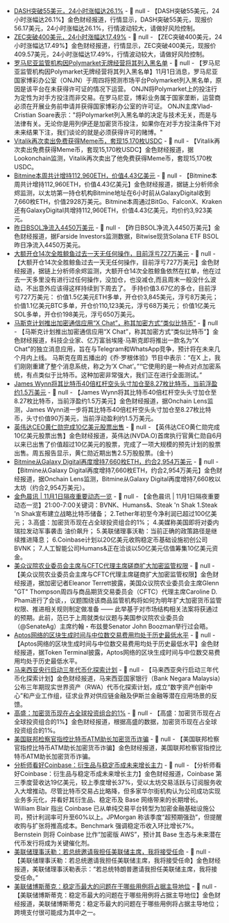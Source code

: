 - [DASH突破55美元，24小时涨幅达26.1%](https://www.coingecko.com/zh/%E6%95%B0%E5%AD%97%E8%B4%A7%E5%B8%81/%E8%BE%BE%E4%B8%96%E5%B8%81) - 📰 null - 【DASH突破55美元，24小时涨幅达26.1%】金色财经报道，行情显示，DASH突破55美元，现报价56.17美元，24小时涨幅达26.1%，行情波动较大，请做好风险控制。
- [ZEC突破400美元，24小时涨幅达17.49%](https://www.coingecko.com/zh/%E6%95%B0%E5%AD%97%E8%B4%A7%E5%B8%81/%E5%A4%A7%E9%9B%B6%E5%B8%81) - 📰 null - 【ZEC突破400美元，24小时涨幅达17.49%】金色财经报道，行情显示，ZEC突破400美元，现报价409.57美元，24小时涨幅达17.49%，行情波动较大，请做好风险控制。
- [罗马尼亚监管机构因Polymarket无牌经营将其列入黑名单](https://www.dlnews.com/articles/regulation/polymarket-banned-romania-for-operating-without-a-licence/) - 📰 null - 【罗马尼亚监管机构因Polymarket无牌经营将其列入黑名单】11月1日消息，罗马尼亚国家博彩办公室（ONJN）于周四将预测市场平台Polymarket列入黑名单，原因是该平台在未获得许可证的情况下运营。 
ONJN将Polymarket上的投注行为定性为对手方投注而非交易。在罗马尼亚，博彩业务属于国家垄断，运营商必须在开展业务前申请并获得国家博彩办公室的许可证。 
ONJN主席Vlad-Cristian Soare表示："将Polymarket列入黑名单的决定与技术无关，而是与法律有关。无论你是用列伊还是加密货币投注，如果你在对手方投注条件下对未来结果下注，我们谈论的就是必须获得许可的赌博。"
- [Vitalik再次卖出免费获得Meme币，套现15,170枚USDC](https://x.com/lookonchain/status/1984420178097291387) - 📰 null - 【Vitalik再次卖出免费获得Meme币，套现15,170枚USDC】金色财经报道，据Lookonchain监测，Vitalik再次卖出了他免费获得Meme币，套现15,170枚USDC。
- [Bitmine本周共计增持112,960ETH，价值4.43亿美元](https://x.com/EmberCN/status/1984417730376974426) - 📰 null - 【Bitmine本周共计增持112,960ETH，价值4.43亿美元】金色财经报道，据链上分析师余烬监测，以太坊第一持仓机构Bitmine地址在6小时前从GalaxyDigital收到7,660枚ETH，价值2928万美元。Bitmine本周通过BitGo、FalconX、Kraken还有GalaxyDigital共增持112,960ETH，价值4.43亿美元，均价约3,923美元。
- [昨日BSOL净流入4450万美元](https://farside.co.uk/sol/) - 📰 null - 【昨日BSOL净流入4450万美元】金色财经报道，据Farside Investors监测数据，Bitwise现货Solana ETF BSOL昨日净流入4450万美元。
- [大额开仓14次全胜鲸鱼过去一天无任何操作，目前浮亏727万美元](https://x.com/EmberCN/status/1984413284859330805) - 📰 null - 【大额开仓14次全胜鲸鱼过去一天无任何操作，目前浮亏727万美元】金色财经报道，据链上分析师余烬监测，大额开仓14次全胜鲸鱼依然在扛单，他在过去一天多里没有进行过任何操作，没加仓，也没减仓,而且周末一般没什么波动，不出意外应该得这样持续到下周去了。 
手持价值3.67亿的多仓，目前浮亏727万美元： 
价值1.5亿美元ETH多单，开仓价3,845美元，浮亏8万美元； 
价值1.1亿美元BTC多单，开仓价110,123美元，浮亏68万美元； 
价值1亿美元SOL多单，开仓价198美元，浮亏650万美元。
- [马斯克计划推出加密通信应用“X Chat”，称其加密方式“类似比特币”](https://cointelegraph.com/news/elon-musk-launch-whatsapp-competitor-with-p2p-encryption-similar-bitcoin) - 📰 null - 【马斯克计划推出加密通信应用“X Chat”，称其加密方式“类似比特币”】金色财经报道，科技企业家、亿万富翁埃隆·马斯克即将推出一款名为“X Chat”的独立消息应用，旨在与Telegram和WhatsApp竞争，预计将在未来几个月内上线。 
马斯克在周五播出的《乔·罗根体验》节目中表示：“在X 上，我们刚刚重建了整个消息系统，称之为‘X Chat’。”“它使用的是一种点对点加密系统，有点类似于比特币。这种加密非常强大，我们正在进行全面测试。”
- [James Wynn将其比特币40倍杠杆空头头寸加仓至8.27枚比特币，当前浮盈约1.5万美元](https://x.com/OnchainLens/status/1984410077768663461) - 📰 null - 【James Wynn将其比特币40倍杠杆空头头寸加仓至8.27枚比特币，当前浮盈约1.5万美元】金色财经报道，据Onchain Lens监测，James Wynn进一步将其比特币40倍杠杆空头头寸加仓至8.27枚比特币，头寸价值90万美元，当前浮动盈利约1.5万美元。
- [英伟达CEO黄仁勋完成10亿美元股票出售]() - 📰 null - 【英伟达CEO黄仁勋完成10亿美元股票出售】金色财经报道，英伟达(NVDA.O)首席执行官黄仁勋自6月以来已出售了价值超过10亿美元的股票，完成了一项大规模的预先计划的股票出售。周五报告显示，黄仁勋近期出售2.5万股股票。(金十)
- [Bitmine从Galaxy Digital再度增持7,660枚ETH，约合2,954万美元](https://x.com/OnchainLens/status/1984407053998440628) - 📰 null - 【Bitmine从Galaxy Digital再度增持7,660枚ETH，约合2,954万美元】金色财经报道，据Onchain Lens监测，Bitmine从Galaxy Digital再度增持7,660枚以太坊（约合2,954万美元）。
- [金色晨讯 | 11月1日隔夜重要动态一览]() - 📰 null - 【金色晨讯 | 11月1日隔夜重要动态一览】21:00-7:00关键词：BVNK、Humans&、Steak 'n Shak 
1.Steak 'n Shak宣布建立战略比特币储备； 
2.Tether年初至今净利润已超过100亿美元； 
3.高盛：加密货币现在占全球投资组合的1%； 
4.美媒称美国即将对委内瑞拉发动军事袭击 油价飙升； 
5.美联储理事沃勒：当前正确的政策路径是继续推进降息； 
6.Coinbase计划以20亿美元收购稳定币基础设施初创公司BVNK； 
7.人工智能公司Humans&正在洽谈以50亿美元估值筹集10亿美元资金。
- [美众议院农业委员会主席与CFTC代理主席磋商扩大加密监管权限](https://x.com/EleanorTerrett/status/1984397950722666741) - 📰 null - 【美众议院农业委员会主席与CFTC代理主席磋商扩大加密监管权限】金色财经报道，据加密记者Eleanor Terrett披露，美国众议院农业委员会主席Glenn "GT" Thompson周四与商品期货交易委员会（CFTC）代理主席Caroline D. Pham进行了会谈，，议题围绕该商品监管机构将如何为明年扩大加密货币监管权限、推进相关规则制定做准备 —— 此举基于对市场结构相关法案将获通过的预期。此前，范已于上周就类似议题与美国参议院农业委员会（@SenateAg）主席约翰・布兹曼Senator John Boozman举行过会晤。
- [Aptos网络的区块生成时间与中位数交易费用均处于历史最低水平](，Aptos网络的区块生成时间与中位数交易费用均处于历史最低水平) - 📰 null - 【Aptos网络的区块生成时间与中位数交易费用均处于历史最低水平】金色财经报道，据Token Terminal披露，Aptos网络的区块生成时间与中位数交易费用均处于历史最低水平。
- [马来西亚央行启动三年代币化探索计划](https://www.ledgerinsights.com/malaysias-central-bank-outlines-tokenization-plans/) - 📰 null - 【马来西亚央行启动三年代币化探索计划】金色财经报道，马来西亚国家银行（Bank Negara Malaysia）公布三年期现实世界资产（RWA）代币化探索计划，成立“数字资产创新中心”和产业工作组，征求业界对供应链金融及伊斯兰金融等潜在应用场景的反馈。
- [高盛：加密货币现在占全球投资组合的1%](https://flash.jin10.com/detail/20251101034407973800) - 📰 null - 【高盛：加密货币现在占全球投资组合的1%】金色财经报道，根据高盛的数据，加密货币现在占全球投资组合的1%。
- [美国联邦检察官指控比特币ATM助长加密货币诈骗](https://flash.jin10.com/detail/20251101033444029800) - 📰 null - 【美国联邦检察官指控比特币ATM助长加密货币诈骗】金色财经报道，美国联邦检察官指控比特币ATM助长加密货币诈骗。
- [分析师看好Coinbase：衍生品与稳定币成未来增长主力](https://www.theblock.co/post/377111/wall-street-bullish-coinbase-strong-q3-derivatives-stablecoins-growth-drivers) - 📰 null - 【分析师看好Coinbase：衍生品与稳定币成未来增长主力】金色财经报道，Coinbase 第三季度营收达19亿美元，较上季度增长37%，受以太坊交易活跃与订阅服务收入大增推动。尽管比特币交易占比略降，但多家华尔街机构认为公司成功实现业务多元化，并看好其衍生品、稳定币及 Base 网络带来的长期增长。 
William Blair 指出 Coinbase 已从单纯交易平台转型为加密金融基础设施公司，预计利润率可升至60%以上。JPMorgan 称该季度“超预期强劲”，但提醒收购与扩张将推高成本。Benchmark 强调稳定币收入环比增长7%。Bernstein 则将 Coinbase 比作“加密版 AWS”，预计其 Base 生态与未来潜在代币发行将成为关键催化剂。
- [美联储理事沃勒：若总统邀请我担任美联储主席，我将接受任命](https://www.cls.cn/detail/2188480) - 📰 null - 【美联储理事沃勒：若总统邀请我担任美联储主席，我将接受任命】金色财经报道，美联储理事沃勒表示：“若总统特朗普邀请我担任美联储主席，我将接受任命。”
- [美联储博斯蒂克：稳定币最大的问题在于哪些用例将占据主导地位](https://flash.jin10.com/detail/20251101004323193800) - 📰 null - 【美联储博斯蒂克：稳定币最大的问题在于哪些用例将占据主导地位】金色财经报道，美联储博斯蒂克：稳定币最大的问题在于哪些用例将占据主导地位；跨境支付很可能成为其中之一。

